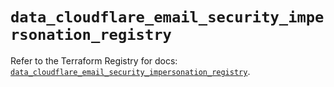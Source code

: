 # `data_cloudflare_email_security_impersonation_registry`

Refer to the Terraform Registry for docs: [`data_cloudflare_email_security_impersonation_registry`](https://registry.terraform.io/providers/cloudflare/cloudflare/5.11.0/docs/data-sources/email_security_impersonation_registry).
